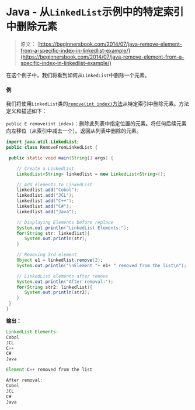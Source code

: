 # Java - 从`LinkedList`示例中的特定索引中删除元素

> 原文： [https://beginnersbook.com/2014/07/java-remove-element-from-a-specific-index-in-linkedlist-example/](https://beginnersbook.com/2014/07/java-remove-element-from-a-specific-index-in-linkedlist-example/)

在这个例子中，我们将看到如何从`LinkedList`中删除一个元素。

#### 例

我们将使用`LinkedList`类的[`remove(int index)`方法](https://docs.oracle.com/javase/7/docs/api/java/util/LinkedList.html#remove(int))从特定索引中删除元素。方法定义和描述如下：

`public E remove(int index)`：删除此列表中指定位置的元素。将任何后续元素向左移位（从索引中减去一个）。返回从列表中删除的元素。

```java
import java.util.LinkedList;
public class RemoveFromLinkedList {

 public static void main(String[] args) {

    // Create a LinkedList
    LinkedList<String> linkedlist = new LinkedList<String>();

    // Add elements to LinkedList
    linkedlist.add("Cobol");
    linkedlist.add("JCL");
    linkedlist.add("C++");
    linkedlist.add("C#");
    linkedlist.add("Java");

    // Displaying Elements before replace
    System.out.println("LinkedList Elements:");
    for(String str: linkedlist){
       System.out.println(str);
    }

    // Removing 3rd element
    Object e1 = linkedlist.remove(2);
    System.out.println("\nElement "+ e1+ " removed from the list\n");

    // LinkedList elements after remove
    System.out.println("After removal:");
    for(String str2: linkedlist){
       System.out.println(str2);
    }
 }
}
```

**输出：**

```java
LinkedList Elements:
Cobol
JCL
C++
C#
Java

Element C++ removed from the list

After removal:
Cobol
JCL
C#
Java
```